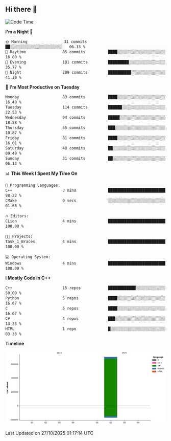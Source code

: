 ## Hi there 👋

<!--
**wxrstvrsn/wxrstvrsn** is a ✨ _special_ ✨ repository because its `README.md` (this file) appears on your GitHub profile.

Here are some ideas to get you started:

- 🔭 I’m currently working on ...
- 🌱 I’m currently learning ...
- 👯 I’m looking to collaborate on ...
- 🤔 I’m looking for help with ...
- 💬 Ask me about ...
- 📫 How to reach me: ...
- 😄 Pronouns: ...
- ⚡ Fun fact: ...
-->
<!--START_SECTION:waka-->
![Code Time](http://img.shields.io/badge/Code%20Time-105%20hrs%2013%20mins-blue)

**I'm a Night 🦉** 

```text
🌞 Morning                31 commits          ██░░░░░░░░░░░░░░░░░░░░░░░   06.13 % 
🌆 Daytime                85 commits          ████░░░░░░░░░░░░░░░░░░░░░   16.80 % 
🌃 Evening                181 commits         █████████░░░░░░░░░░░░░░░░   35.77 % 
🌙 Night                  209 commits         ██████████░░░░░░░░░░░░░░░   41.30 % 
```
📅 **I'm Most Productive on Tuesday** 

```text
Monday                   83 commits          ████░░░░░░░░░░░░░░░░░░░░░   16.40 % 
Tuesday                  114 commits         ██████░░░░░░░░░░░░░░░░░░░   22.53 % 
Wednesday                94 commits          █████░░░░░░░░░░░░░░░░░░░░   18.58 % 
Thursday                 55 commits          ███░░░░░░░░░░░░░░░░░░░░░░   10.87 % 
Friday                   81 commits          ████░░░░░░░░░░░░░░░░░░░░░   16.01 % 
Saturday                 48 commits          ██░░░░░░░░░░░░░░░░░░░░░░░   09.49 % 
Sunday                   31 commits          ██░░░░░░░░░░░░░░░░░░░░░░░   06.13 % 
```


📊 **This Week I Spent My Time On** 

```text
💬 Programming Languages: 
C++                      3 mins              █████████████████████████   98.32 % 
CMake                    0 secs              ░░░░░░░░░░░░░░░░░░░░░░░░░   01.68 % 

🔥 Editors: 
CLion                    4 mins              █████████████████████████   100.00 % 

🐱‍💻 Projects: 
Task_1_Braces            4 mins              █████████████████████████   100.00 % 

💻 Operating System: 
Windows                  4 mins              █████████████████████████   100.00 % 
```

**I Mostly Code in C++** 

```text
C++                      15 repos            ████████████░░░░░░░░░░░░░   50.00 % 
Python                   5 repos             ████░░░░░░░░░░░░░░░░░░░░░   16.67 % 
C                        5 repos             ████░░░░░░░░░░░░░░░░░░░░░   16.67 % 
C#                       4 repos             ███░░░░░░░░░░░░░░░░░░░░░░   13.33 % 
HTML                     1 repo              █░░░░░░░░░░░░░░░░░░░░░░░░   03.33 % 
```



**Timeline**

![Lines of Code chart](https://raw.githubusercontent.com/wxrstvrsn/wxrstvrsn/main/assets/bar_graph.png)


 Last Updated on 27/10/2025 01:17:14 UTC
<!--END_SECTION:waka-->
